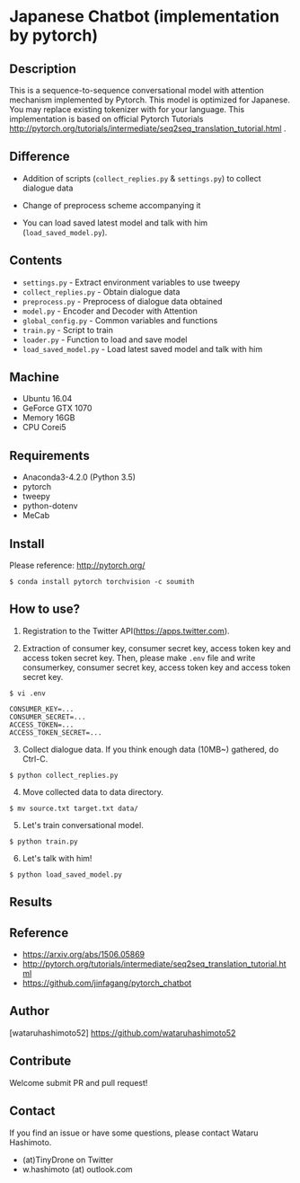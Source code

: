 # Japanese Chatbot (implementation by pytorch)

## Description
This is a sequence-to-sequence conversational model with attention mechanism implemented by Pytorch. This model is optimized for Japanese. You may replace existing tokenizer with for your language. This implementation is based on official Pytorch Tutorials http://pytorch.org/tutorials/intermediate/seq2seq_translation_tutorial.html .

## Difference
* Addition of scripts (`collect_replies.py` & `settings.py`) to collect dialogue data  

* Change of preprocess scheme accompanying it  

* You can load saved latest model and talk with him (`load_saved_model.py`).


## Contents  
* `settings.py` - Extract environment variables to use tweepy
* `collect_replies.py` - Obtain dialogue data  
* `preprocess.py` - Preprocess of dialogue data obtained  
* `model.py` - Encoder and Decoder with Attention
* `global_config.py` - Common variables and functions
* `train.py` - Script to train
* `loader.py` - Function to load and save model
* `load_saved_model.py` - Load latest saved model and talk with him

## Machine
* Ubuntu 16.04  
* GeForce GTX 1070
* Memory 16GB
* CPU Corei5

## Requirements
* Anaconda3-4.2.0 (Python 3.5)
* pytorch
* tweepy  
* python-dotenv  
* MeCab

## Install
Please reference: http://pytorch.org/  

```
$ conda install pytorch torchvision -c soumith
```

## How to use?
1. Registration to the Twitter API(https://apps.twitter.com).

2. Extraction of consumer key, consumer secret key, access token key and access token secret key. Then, please make `.env` file and write consumerkey, consumer secret key, access token key and access token secret key.

`$ vi .env` 

```
CONSUMER_KEY=...
CONSUMER_SECRET=...
ACCESS_TOKEN=...
ACCESS_TOKEN_SECRET=...
```

3. Collect dialogue data. If you think enough data (10MB~) gathered, do Ctrl-C.
```   
$ python collect_replies.py   
```   

4. Move collected data to data directory.
```
$ mv source.txt target.txt data/
```

5. Let's train conversational model. 
```
$ python train.py   
```  

6. Let's talk with him!
```
$ python load_saved_model.py
```

## Results

## Reference

* https://arxiv.org/abs/1506.05869  
* http://pytorch.org/tutorials/intermediate/seq2seq_translation_tutorial.html   
* https://github.com/jinfagang/pytorch_chatbot  

## Author

[wataruhashimoto52] https://github.com/wataruhashimoto52 

## Contribute

Welcome submit PR and pull request! 

## Contact
If you find an issue or have some questions, please contact Wataru Hashimoto.
- (at)TinyDrone on Twitter
- w.hashimoto (at) outlook.com